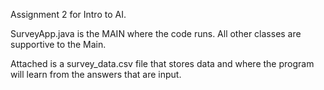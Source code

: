 Assignment 2 for Intro to AI. 

SurveyApp.java is the MAIN where the code runs. All other classes are supportive to the Main.

Attached is a survey_data.csv file that stores data and where the program will learn from the answers that are input.
